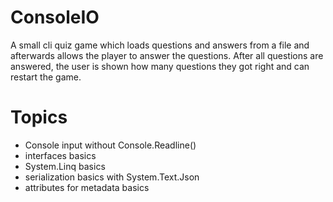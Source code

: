 ﻿# ConsoleIO
A small cli quiz game which loads questions and answers from a file and afterwards allows the player to answer the questions. After all questions are answered, the user is shown how many questions they got right and can restart the game.

# Topics
  * Console input without Console.Readline()
  * interfaces basics
  * System.Linq basics
  * serialization basics with System.Text.Json
  * attributes for metadata basics